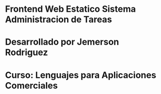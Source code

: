 # Frontend Web Estatico Sistema Administracion de Tareas

# Desarrollado por Jemerson Rodriguez

# Curso: Lenguajes para Aplicaciones Comerciales

